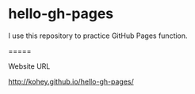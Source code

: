 # hello-gh-pages

I use this repository to practice GitHub Pages function.

=====

Website URL

http://kohey.github.io/hello-gh-pages/
